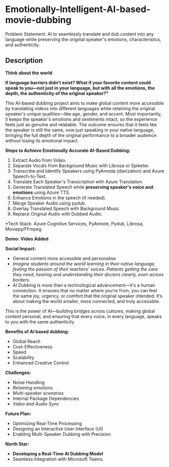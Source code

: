 # Emotionally-Intelligent-AI-based-movie-dubbing
Problem Statement: AI to seamlessly translate and dub content into any language while preserving the original speaker's emotions, characteristics, and authenticity.


## Description

**Think about the world**

**If language barriers didn’t exist? What if your favorite content could speak to you—not just in your language, but with all the emotions, the depth, the authenticity of the original speaker?"**


This AI-based dubbing project aims to make global content more accessible by translating videos into different languages while retaining the original speaker's unique qualities—like age, gender, and accent. Most importantly, it keeps the speaker's emotions and sentiments intact, so the experience feels just as genuine and relatable. The outcome ensures that it feels like the speaker is still the same, now just speaking in your native language, bringing the full depth of the original performance to a broader audience without losing its emotional impact.

**Steps to Achieve Emotionally Accurate AI-Based Dubbing:**

1. Extract Audio from Video.
2. Separate Vocals from Background Music with Librosa or Spleeter.
3. Transcribe and Identify Speakers using PyAnnote (diarization) and Azure Speech-to-Text.
3. Translate Each Speaker's Transcription with Azure Translation.
4. Generate Translated Speech while **preserving speaker's voice and emotions** using Azure TTS.
5. Enhance Emotions in the speech (if needed).
6. Merge Speaker Audio using pydub.
7. Overlay Translated Speech with Background Music.
8. Replace Original Audio with Dubbed Audio.

*Tech Stack: Azure Cognitive Services, PyAnnote, Pydub, Librosa, Moviepy/FFmpeg.

**Demo:** **Video Added** 

**Social Impact:**
- General content more accessible and personalise
- *Imagine students around the world learning in their native language, feeling the passion of their teachers’ voices. Patients getting the care they need, hearing and understanding their doctors clearly, even across borders.*
- AI Dubbing is more than a technological advancement—it's a human connection. It ensures that no matter where you’re from, you can feel the same joy, urgency, or comfort that the original speaker intended. It’s about making the world smaller, more connected, and truly accessible.

This is the power of AI—building bridges across cultures, making global content personal, and ensuring that every voice, in every language, speaks to you with the same authenticity

**Benefits of AI based dubbing:**
- Global Reach​
- Cost-Effectiveness​
- Speed​
- Scalability​
- Enhanced Creative Control​ 


**Challenges:**
- Noise Handling​
- *Retaining emotions​*
- *Multi-speaker scenarios*​
- Internal Package Dependencies​
- *Video and Audio Sync*​

**Future Plan:**
- Optimizing Real-Time Processing​
- Designing an Interactive User Interface (UI)​
- Enabling Multi-Speaker Dubbing with Precision​

**North Star:**
- **Developing a Real-Time AI Dubbing Model​**
- Seamless Integration with Microsoft Teams.​
